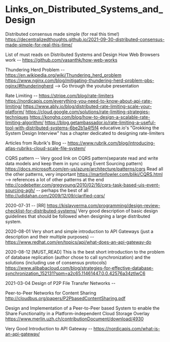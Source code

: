 # Links_on_Distributed_Systems_and_Design

Distributed consensus made simple (for real this time!)
https://decentralizedthoughts.github.io/2021-09-30-distributed-consensus-made-simple-for-real-this-time/

List of must reads on Distributed Systems and Design
How Web Browsers work -- https://github.com/vasanthk/how-web-works

Thundering Herd Problem --
https://en.wikipedia.org/wiki/Thundering_herd_problem
https://www.nginx.com/blog/mitigating-thundering-herd-problem-pbs-nginx/#thunderingherd  --> Go through the youtube presentation

Rate Limiting --
https://stripe.com/blog/rate-limiters
https://nordicapis.com/everything-you-need-to-know-about-api-rate-limiting/
https://www.ably.io/blog/distributed-rate-limiting-scale-your-platform/
https://cloud.google.com/solutions/rate-limiting-strategies-techniques
https://konghq.com/blog/how-to-design-a-scalable-rate-limiting-algorithm/
https://blog.getambassador.io/rate-limiting-a-useful-tool-with-distributed-systems-6be2b1a4f5f4
educative.io's "Grokking the System Design Interview" has a chapter dedicated to designing rate-limiters

Articles from Rubrik's Blog --
https://www.rubrik.com/blog/introducing-atlas-rubriks-cloud-scale-file-system/

CQRS pattern --
Very good link on CQRS pattern(separate read and write data models and keep them in sync using Event Sourcing pattern)
https://docs.microsoft.com/en-us/azure/architecture/patterns/cqrs
Read all the other patterns, very important
https://martinfowler.com/bliki/CQRS.html --> references a lot of other patterns at the end
http://codebetter.com/gregyoung/2010/02/16/cqrs-task-based-uis-event-sourcing-agh/ -- perhaps the best of all
http://udidahan.com/2009/12/09/clarified-cqrs/

2020-07-31 --
[RR] https://kislayverma.com/programming/design-review-checklist-for-distributed-systems/
Very good description of basic design guidelines that should be followed when designing a large distributed system. 

2020-08-01
Very short and simple introduction to API Gateways (just a description and their multiple purposes) -- 
https://www.redhat.com/en/topics/api/what-does-an-api-gateway-do

2020-08-12
[MUST_READ]
This is the best short introduction to the problem of database replication (author chose to call synchronization) and the solutions (including use of consensus protocols)
https://www.alibabacloud.com/blog/strategies-for-effective-database-synchronization_152131?spm=a2c65.11461447.0.0.42576a34ztIwC6

2021-03-04
Design of P2P File Transfer Networks --

Peer-to-Peer Networks for Content Sharing
http://cloudbus.org/papers/P2PbasedContentSharing.pdf

Design and Implementation of a Peer-to-Peer based System to enable the Share Functionality in a Platform-independent Cloud Storage Overlay
https://www.merlin.uzh.ch/contributionDocument/download/4930

Very Good Introduction to API Gateway --
https://nordicapis.com/what-is-an-api-gateway/
